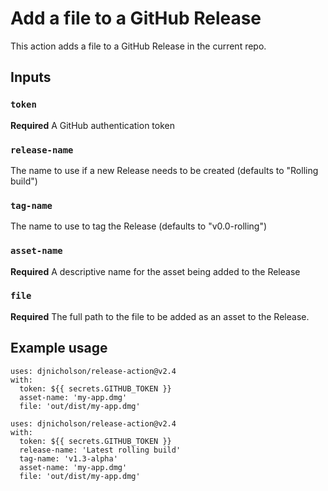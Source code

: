 # Add a file to a GitHub Release

This action adds a file to a GitHub Release in the current repo.

## Inputs

### `token`

**Required** A GitHub authentication token

### `release-name`

The name to use if a new Release needs to be created (defaults to "Rolling build")

### `tag-name`

The name to use to tag the Release (defaults to "v0.0-rolling")

### `asset-name`

**Required** A descriptive name for the asset being added to the Release

### `file`

**Required** The full path to the file to be added as an asset to the Release.


## Example usage

```
uses: djnicholson/release-action@v2.4
with:
  token: ${{ secrets.GITHUB_TOKEN }}
  asset-name: 'my-app.dmg'
  file: 'out/dist/my-app.dmg'
```

```
uses: djnicholson/release-action@v2.4
with:
  token: ${{ secrets.GITHUB_TOKEN }}
  release-name: 'Latest rolling build'
  tag-name: 'v1.3-alpha'
  asset-name: 'my-app.dmg'
  file: 'out/dist/my-app.dmg'
```